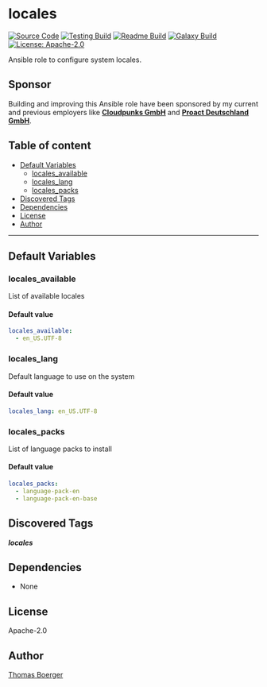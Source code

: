 # locales

[![Source Code](https://img.shields.io/badge/github-source%20code-blue?logo=github&logoColor=white)](https://github.com/rolehippie/locales) [![Testing Build](https://github.com/rolehippie/locales/workflows/testing/badge.svg)](https://github.com/rolehippie/locales/actions?query=workflow%3Atesting) [![Readme Build](https://github.com/rolehippie/locales/workflows/readme/badge.svg)](https://github.com/rolehippie/locales/actions?query=workflow%3Areadme) [![Galaxy Build](https://github.com/rolehippie/locales/workflows/galaxy/badge.svg)](https://github.com/rolehippie/locales/actions?query=workflow%3Agalaxy) [![License: Apache-2.0](https://img.shields.io/github/license/rolehippie/locales)](https://github.com/rolehippie/locales/blob/master/LICENSE)

Ansible role to configure system locales.

## Sponsor

Building and improving this Ansible role have been sponsored by my current and previous employers like **[Cloudpunks GmbH](https://cloudpunks.de)** and **[Proact Deutschland GmbH](https://www.proact.eu)**.

## Table of content

- [Default Variables](#default-variables)
  - [locales_available](#locales_available)
  - [locales_lang](#locales_lang)
  - [locales_packs](#locales_packs)
- [Discovered Tags](#discovered-tags)
- [Dependencies](#dependencies)
- [License](#license)
- [Author](#author)

---

## Default Variables

### locales_available

List of available locales

#### Default value

```YAML
locales_available:
  - en_US.UTF-8
```

### locales_lang

Default language to use on the system

#### Default value

```YAML
locales_lang: en_US.UTF-8
```

### locales_packs

List of language packs to install

#### Default value

```YAML
locales_packs:
  - language-pack-en
  - language-pack-en-base
```

## Discovered Tags

**_locales_**


## Dependencies

- None

## License

Apache-2.0

## Author

[Thomas Boerger](https://github.com/tboerger)
